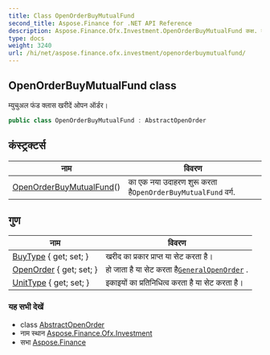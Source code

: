 ```yaml
---
title: Class OpenOrderBuyMutualFund
second_title: Aspose.Finance for .NET API Reference
description: Aspose.Finance.Ofx.Investment.OpenOrderBuyMutualFund कक्ष. म्युचुअल फंड क्लस खरदें ओपन ऑर्डर
type: docs
weight: 3240
url: /hi/net/aspose.finance.ofx.investment/openorderbuymutualfund/
---
```

## OpenOrderBuyMutualFund class

म्युचुअल फंड क्लास खरीदें ओपन ऑर्डर।

```csharp
public class OpenOrderBuyMutualFund : AbstractOpenOrder
```

## कंस्ट्रक्टर्स

| नाम | विवरण |
| --- | --- |
| [OpenOrderBuyMutualFund](openorderbuymutualfund/)() | का एक नया उदाहरण शुरू करता है`OpenOrderBuyMutualFund` वर्ग. |

## गुण

| नाम | विवरण |
| --- | --- |
| [BuyType](../../aspose.finance.ofx.investment/openorderbuymutualfund/buytype/) { get; set; } | खरीद का प्रकार प्राप्त या सेट करता है। |
| [OpenOrder](../../aspose.finance.ofx.investment/abstractopenorder/openorder/) { get; set; } | हो जाता है या सेट करता है[`GeneralOpenOrder`](../generalopenorder/) . |
| [UnitType](../../aspose.finance.ofx.investment/openorderbuymutualfund/unittype/) { get; set; } | इकाइयों का प्रतिनिधित्व करता है या सेट करता है। |

### यह सभी देखें

* class [AbstractOpenOrder](../abstractopenorder/)
* नाम स्थान [Aspose.Finance.Ofx.Investment](../../aspose.finance.ofx.investment/)
* सभा [Aspose.Finance](../../)


